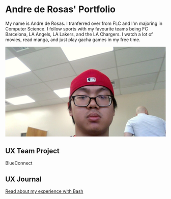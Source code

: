 # Andre de Rosas' Portfolio

My name is Andre de Rosas. I tranferred over from FLC and I'm majoring in Computer Science. I follow sports with my favourite teams being FC Barcelona, LA Angels, LA Lakers, and the LA Chargers. I watch a lot of movies, read manga, and just play gacha games in my free time.

![This is a photo of Andre](/assets/Andre.jpg.jpg)

## UX Team Project

BlueConnect

## UX Journal

[Read about my experience with Bash](j01/)
